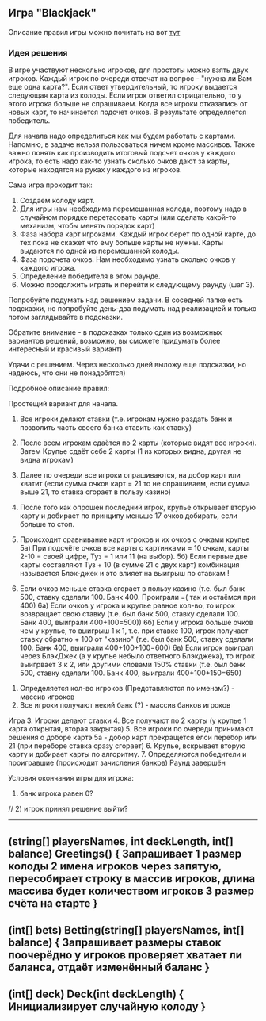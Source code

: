 ## Игра "Blackjack"

Описание правил игры можно почитать на вот [тут](https://ru.wikipedia.org/wiki/%D0%91%D0%BB%D1%8D%D0%BA%D0%B4%D0%B6%D0%B5%D0%BA)

### Идея решения

В игре участвуют несколько игроков, для простоты можно взять двух игроков.
Каждый игрок по очереди отвечат на вопрос - "нужна ли Вам еще одна карта?". Если ответ утвердительный, то игроку выдается следующая карта из колоды. Если игрок ответил отрицательно, то у этого игрока больше не спрашиваем. Когда все игроки отказались от новых карт, то начинается подсчет очков. В результате определяется победитель.

Для начала надо определиться как мы будем работать с картами. Напомню, в задаче нельзя пользоваться ничем кроме массивов.
Также важно понять как производить итоговый подсчет очков у каждого игрока, то есть надо как-то узнать сколько очков дают за карты, которые находятся на руках у каждого из игроков.

Сама игра проходит так:

1. Создаем колоду карт.
2. Для игры нам необходима перемешанная колода, поэтому надо в случайном порядке перетасовать карты (или сделать какой-то механизм, чтобы менять порядок карт)
3. Фаза набора карт игроками. Каждый игрок берет по одной карте, до тех пока не скажет что ему больше карты не нужны. Карты выдаются по одной из перемешанной колоды.
4. Фаза подсчета очков. Нам необходимо узнать сколько очков у каждого игрока.
5. Определение победителя в этом раунде.
6. Можно продолжить играть и перейти к следующему раунду (шаг 3).

Попробуйте подумать над решением задачи. В соседней папке есть подсказки, но попробуйте день-два подумать над реализацией и только потом заглядывайте в подсказки. 

Обратите внимание - в подсказках только один из возможных вариантов решений, возможно, вы сможете придумать более интересный и красивый вариант)

Удачи с решением. Через несколько дней выложу еще подсказки, но надеюсь, что они не понадобятся)


Подробное описание правил:

Простещий вариант для начала.
1) Все игроки делают ставки (т.е. игрокам нужно раздать банк и позволить часть своего банка ставить как ставку)
2) После всем игрокам сдаётся по 2 карты (которые видят все игроки). Затем Крупье сдаёт себе 2 карты (1 из которых видна, другая не видна игрокам)
3) Далее по очереди все игроки опрашиваются, на добор карт или хватит (если сумма очков карт = 21 то не спрашиваем, если сумма выше 21, то ставка сгорает в пользу казино)
4) После того как опрошен последний игрок, крупье открывает вторую карту и добирает по принципу меньше 17 очков добирать, если больше то стоп.
5) Происходит сравнивание карт игроков и их очков с очками крупье
5а) При подсчёте очков все карты с картинками = 10 очкам, карты 2-10 = своей цифре, Туз = 1 или 11 (на выбор). 
5б) Если первые две карты составляют Туз + 10 (в сумме 21 с двух карт) комбинация называется Блэк-джек и это влияет на выигрыш по ставкам !

6) Если очков меньше ставка сгорает в пользу казино (т.е. был банк 500, ставку сделали 100. Банк 400. Проиграли =( так и остаёмся при 400)
6а) Если очков у игрока и крупье равное кол-во, то игрок возвращает свою ставку (т.е. был банк 500, ставку сделали 100. Банк 400, выиграли 400+100=500))
6б) Если у игрока больше очков чем у крупье, то выигрыш 1 к 1, т.е. при ставке 100, игрок получает ставку обратно + 100 от "казино" (т.е. был банк 500, ставку сделали 100. Банк 400, выиграли 400+100+100=600)
6в) Если игрок выиграл через БлэкДжек (а у крупье небыло ответного Блэкджека), то игрок выигрвает 3 к 2, или другими словами 150% ставки (т.е. был банк 500, ставку сделали 100. Банк 400, выиграли 400+100+150=650)


1. Определяется кол-во игроков (Представляются по именам?) - массив игроков
2. Все игроки получают некий банк (?) - массив банков игроков

Игра
3. Игроки делают ставки
4. Все получают по 2 карты (у крупье 1 карта открытая, вторая закрытая)
5. Все игроки по очереди принимают решения о доборе картэ
    5а - добор карт прекращется елси перебор или 21 (при переборе ставка сразу сгорает)
6. Крупье, вскрывает вторую карту и добирает карты по алгоритму.
7. Определяются победители и проигравшие (происходит зачисления банков)
Раунд завершён



Условия окончания игры для игрока: 
1) банк игрока равен 0?

// 2) игрок принял решение выйти?

------------------------
(string[] playersNames, int deckLength, int[] balance) Greetings()
{
    Запрашивает 
        1 размер колоды 
        2 имена игроков через запятую, пересобирает строку в массив игроков, 
          длина массива будет количеством игроков
        3 размер счёта на старте
}
------------------------------
(int[] bets) Betting(string[] playersNames, int[] balance)
{
    Запрашивает размеры ставок поочерёдно у игроков
    проверяет хватает ли баланса, отдаёт изменённый баланс
}
-----------------------------
(int[] deck) Deck(int deckLength)
{
    Инициализирует случайную колоду
}
-------------------------------